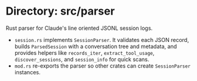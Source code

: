 # Directory: src/parser

Rust parser for Claude's line oriented JSONL session logs.

- `session.rs` implements `SessionParser`. It validates each JSON record, builds `ParsedSession` with a conversation tree and metadata, and provides helpers like `records_iter`, `extract_tool_usage`, `discover_sessions`, and `session_info` for quick scans.
- `mod.rs` re-exports the parser so other crates can create `SessionParser` instances.
